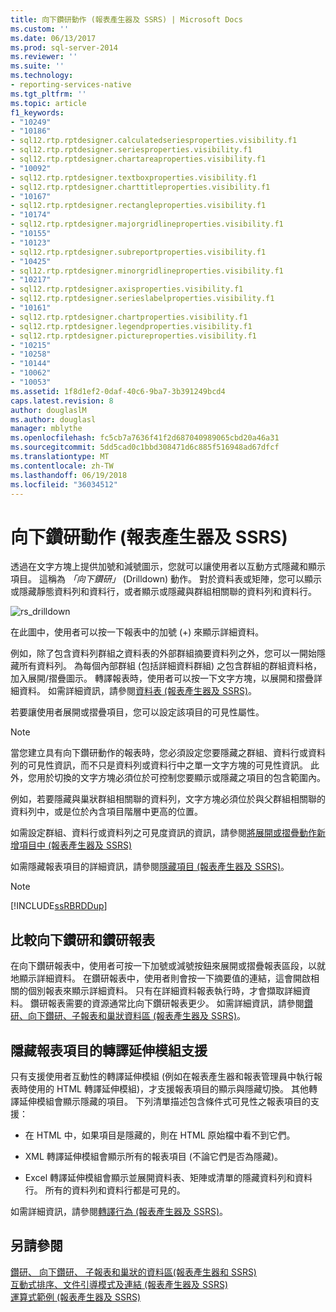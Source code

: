 ```yaml
---
title: 向下鑽研動作 (報表產生器及 SSRS) | Microsoft Docs
ms.custom: ''
ms.date: 06/13/2017
ms.prod: sql-server-2014
ms.reviewer: ''
ms.suite: ''
ms.technology:
- reporting-services-native
ms.tgt_pltfrm: ''
ms.topic: article
f1_keywords:
- "10249"
- "10186"
- sql12.rtp.rptdesigner.calculatedseriesproperties.visibility.f1
- sql12.rtp.rptdesigner.seriesproperties.visibility.f1
- sql12.rtp.rptdesigner.chartareaproperties.visibility.f1
- "10092"
- sql12.rtp.rptdesigner.textboxproperties.visibility.f1
- sql12.rtp.rptdesigner.charttitleproperties.visibility.f1
- "10167"
- sql12.rtp.rptdesigner.rectangleproperties.visibility.f1
- "10174"
- sql12.rtp.rptdesigner.majorgridlineproperties.visibility.f1
- "10155"
- "10123"
- sql12.rtp.rptdesigner.subreportproperties.visibility.f1
- "10425"
- sql12.rtp.rptdesigner.minorgridlineproperties.visibility.f1
- "10217"
- sql12.rtp.rptdesigner.axisproperties.visibility.f1
- sql12.rtp.rptdesigner.serieslabelproperties.visibility.f1
- "10161"
- sql12.rtp.rptdesigner.chartproperties.visibility.f1
- sql12.rtp.rptdesigner.legendproperties.visibility.f1
- sql12.rtp.rptdesigner.pictureproperties.visibility.f1
- "10215"
- "10258"
- "10144"
- "10062"
- "10053"
ms.assetid: 1f8d1ef2-0daf-40c6-9ba7-3b391249bcd4
caps.latest.revision: 8
author: douglaslM
ms.author: douglasl
manager: mblythe
ms.openlocfilehash: fc5cb7a7636f41f2d687040989065cbd20a46a31
ms.sourcegitcommit: 5dd5cad0c1bbd308471d6c885f516948ad67dfcf
ms.translationtype: MT
ms.contentlocale: zh-TW
ms.lasthandoff: 06/19/2018
ms.locfileid: "36034512"
---
```

# <a name="drilldown-action-report-builder-and-ssrs"></a>向下鑽研動作 (報表產生器及 SSRS)
  透過在文字方塊上提供加號和減號圖示，您就可以讓使用者以互動方式隱藏和顯示項目。 這稱為 *「向下鑽研」* (Drilldown) 動作。 對於資料表或矩陣，您可以顯示或隱藏靜態資料列和資料行，或者顯示或隱藏與群組相關聯的資料列和資料行。  
  
 ![rs_drilldown](../media/rs-drilldown.gif "rs_drilldown")  
  
 在此圖中，使用者可以按一下報表中的加號 (+) 來顯示詳細資料。  
  
 例如，除了包含資料列群組之資料表的外部群組摘要資料列之外，您可以一開始隱藏所有資料列。 為每個內部群組 (包括詳細資料群組) 之包含群組的群組資料格，加入展開/摺疊圖示。 轉譯報表時，使用者可以按一下文字方塊，以展開和摺疊詳細資料。 如需詳細資訊，請參閱[資料表 &#40;報表產生器及 SSRS&#41;](tables-report-builder-and-ssrs.md)。  
  
 若要讓使用者展開或摺疊項目，您可以設定該項目的可見性屬性。  
  
> [!NOTE]  
>  當您建立具有向下鑽研動作的報表時，您必須設定您要隱藏之群組、資料行或資料列的可見性資訊，而不只是資料列或資料行中之單一文字方塊的可見性資訊。 此外，您用於切換的文字方塊必須位於可控制您要顯示或隱藏之項目的包含範圍內。  
>   
>  例如，若要隱藏與巢狀群組相關聯的資料列，文字方塊必須位於與父群組相關聯的資料列中，或是位於內含項目階層中更高的位置。  
>   
>  如需設定群組、資料行或資料列之可見度資訊的資訊，請參閱[將展開或摺疊動作新增項目中 &#40;報表產生器及 SSRS&#41;](add-an-expand-or-collapse-action-to-an-item-report-builder-and-ssrs.md)  
  
 如需隱藏報表項目的詳細資訊，請參閱[隱藏項目 &#40;報表產生器及 SSRS&#41;](../report-builder/hide-an-item-report-builder-and-ssrs.md)。  
  
> [!NOTE]  
>  [!INCLUDE[ssRBRDDup](../../includes/ssrbrddup-md.md)]  
  
## <a name="comparing-drilldown-and-drillthrough-reports"></a>比較向下鑽研和鑽研報表  
 在向下鑽研報表中，使用者可按一下加號或減號按鈕來展開或摺疊報表區段，以就地顯示詳細資料。 在鑽研報表中，使用者則會按一下摘要值的連結，這會開啟相關的個別報表來顯示詳細資料。 只有在詳細資料報表執行時，才會擷取詳細資料。 鑽研報表需要的資源通常比向下鑽研報表更少。 如需詳細資訊，請參閱[鑽研、向下鑽研、子報表和巢狀資料區 &#40;報表產生器及 SSRS&#41;](drillthrough-drilldown-subreports-and-nested-data-regions.md)。  
  
## <a name="rendering-extension-support-for-hidden-report-items"></a>隱藏報表項目的轉譯延伸模組支援  
 只有支援使用者互動性的轉譯延伸模組 (例如在報表產生器和報表管理員中執行報表時使用的 HTML 轉譯延伸模組)，才支援報表項目的顯示與隱藏切換。 其他轉譯延伸模組會顯示隱藏的項目。 下列清單描述包含條件式可見性之報表項目的支援：  
  
-   在 HTML 中，如果項目是隱藏的，則在 HTML 原始檔中看不到它們。  
  
-   XML 轉譯延伸模組會顯示所有的報表項目 (不論它們是否為隱藏)。  
  
-   Excel 轉譯延伸模組會顯示並展開資料表、矩陣或清單的隱藏資料列和資料行。 所有的資料列和資料行都是可見的。  
  
 如需詳細資訊，請參閱[轉譯行為 &#40;報表產生器及 SSRS&#41;](rendering-behaviors-report-builder-and-ssrs.md)。  
  
## <a name="see-also"></a>另請參閱  
 [鑽研、 向下鑽研、 子報表和巢狀的資料區&#40;報表產生器和 SSRS&#41;](drillthrough-drilldown-subreports-and-nested-data-regions.md)   
 [互動式排序、文件引導模式及連結 &#40;報表產生器及 SSRS&#41;](interactive-sort-document-maps-and-links-report-builder-and-ssrs.md)   
 [運算式範例 &#40;報表產生器及 SSRS&#41;](expression-examples-report-builder-and-ssrs.md)  
  
  